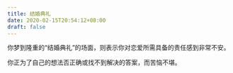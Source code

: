 ```yaml
---
title: 结婚典礼
date: 2020-02-15T20:54:12+08:00
draft: false
---
```


你梦到隆重的“结婚典礼”的场面，则表示你对恋爱所需具备的责任感到非常不安。



你正为了自己的想法否正确或找不到解决的答案，而苦恼不堪。
